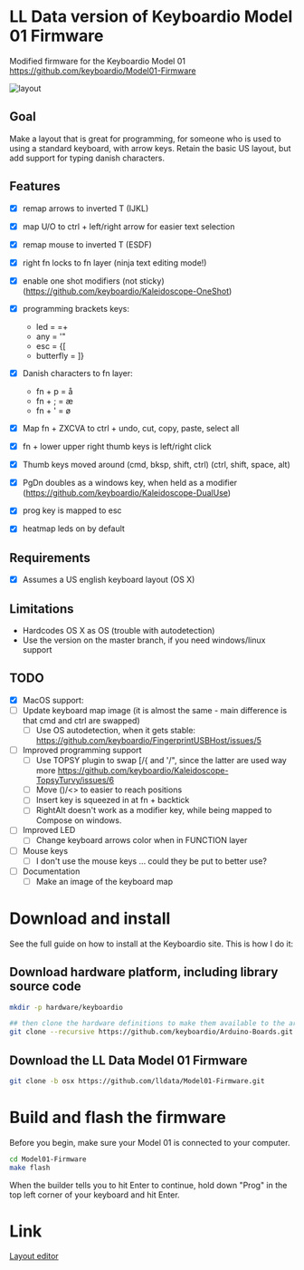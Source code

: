 # LL Data version of Keyboardio Model 01 Firmware

Modified firmware for the Keyboardio Model 01
https://github.com/keyboardio/Model01-Firmware

![layout](keyboard-layout.png)

## Goal
Make a layout that is great for programming, for someone who is used to using a standard keyboard, with arrow keys.
Retain the basic US layout, but add support for typing danish characters.

## Features
- [x] remap arrows to inverted T (IJKL)
- [x] map U/O to ctrl + left/right arrow for easier text selection
- [x] remap mouse to inverted T (ESDF)
- [x] right fn locks to fn layer (ninja text editing mode!)
- [x] enable one shot modifiers (not sticky) (https://github.com/keyboardio/Kaleidoscope-OneShot)
- [x] programming brackets keys:
  - led =       =+
  - any =       '"
  - esc =       {[
  - butterfly = ]}
  
- [x] Danish characters to fn layer:
  - fn + p = å
  - fn + ; = æ
  - fn + ' = ø
  
- [x] Map fn + ZXCVA to ctrl + undo, cut, copy, paste, select all
- [x] fn + lower upper right thumb keys is left/right click
- [x] Thumb keys moved around (cmd, bksp, shift, ctrl) (ctrl, shift, space, alt)
- [x] PgDn doubles as a windows key, when held as a modifier (https://github.com/keyboardio/Kaleidoscope-DualUse)
- [x] prog key is mapped to esc
- [x] heatmap leds on by default

## Requirements
- [x] Assumes a US english keyboard layout (OS X)

## Limitations
- Hardcodes OS X as OS (trouble with autodetection)
- Use the version on the master branch, if you need windows/linux support

## TODO
- [X] MacOS support:
-   [ ] Update keyboard map image (it is almost the same - main difference is that cmd and ctrl are swapped)
  - [ ] Use OS autodetection, when it gets stable: https://github.com/keyboardio/FingerprintUSBHost/issues/5
- [ ] Improved programming support
  - [ ] Use TOPSY plugin to swap [/{ and '/", since the latter are used way more
    https://github.com/keyboardio/Kaleidoscope-TopsyTurvy/issues/6
  - [ ] Move ()/<> to easier to reach positions
  - [ ] Insert key is squeezed in at fn + backtick
  - [ ] RightAlt doesn't work as a modifier key, while being mapped to Compose on windows.
- [ ] Improved LED
  - [ ] Change keyboard arrows color when in FUNCTION layer
- [ ] Mouse keys
  - [ ] I don't use the mouse keys ... could they be put to better use?
- [ ] Documentation
  - [ ] Make an image of the keyboard map

# Download and install

See the full guide on how to install at the Keyboardio site.
This is how I do it:

## Download hardware platform, including library source code 

```sh
mkdir -p hardware/keyboardio

## then clone the hardware definitions to make them available to the arduino environment
git clone --recursive https://github.com/keyboardio/Arduino-Boards.git hardware/keyboardio/avr
````

## Download the LL Data Model 01 Firmware

```sh
git clone -b osx https://github.com/lldata/Model01-Firmware.git
```

# Build and flash the firmware

Before you begin, make sure your Model 01 is connected to your computer.

```sh
cd Model01-Firmware
make flash
```

When the builder tells you to hit Enter to continue, hold down "Prog" in the top left corner of your keyboard and hit Enter.

# Link
[Layout editor](http://www.keyboard-layout-editor.com/##@_backcolor=%23ffffff&name=keyboard.io%20Model%2001&author=Layout%2F:%20Lasse%20Lindg%C3%A5rd.%20Template%2F:%20Gergely%20Nagy%20%3Ckbd%2F@gergo.csillger.hu%3E&switchMount=alps&switchBrand=matias&switchType=PG155B01&pcb:true%3B&@_x:3&c=%23d9dae0&fa@:0&:0&:0&:1%3B%3B&=%23%0A%0A%0AF3%0A%0A%0A3&_x:10%3B&=*%0A%0A%0AF8%0A%0A%0A8%3B&@_y:-0.875&x:2&t=%230d0d0b%3B&=%2F@%0A%0A%0AF2%0A%0A%0A2&_x:1&t=%23000000%3B&=$%0A%0A%0AF4%0A%0A%0A4&_x:8%3B&=%2F&%0A%0A%0AF7%0A%0A%0A7&_x:1&t=%230d0d0b%3B&=(%0A%0A%0AF9%0A%0A%0A9%3B&@_y:-0.875&x:5&t=%23000000%3B&=%25%0A%0A%0AF5%0A%0A%0A5&_a:5&f:6&fa@:4&:0&:0&:1&:0&:0&:4%3B&h:1.5%3B&=+%0A%0A%0A%0A%0A%0A%2F=&_x:4&f:6&h:1.5%3B&=%22%0A%0A%0A%0A%0A%0A'&_a:4&f:3&fa@:0&:0&:0&:1%3B%3B&=%5E%0A%0A%0AF6%0A%0A%0A6%3B&@_y:-0.875%3B&=%0Aprog%0A%0A%0A%0A%0Aesc&_t=%230d0d0b%3B&=!%0A%0A%0AF1%0A%0A%0A1&_x:14%3B&=)%0A%0A%0AF10%0A%0A%0A0&_t=%23000000%3B&=Num%0A%0A%0AF11%0A%0A%0Alock%3B&@_y:-0.375&x:3&fa@:0&:0&:0&:2%3B%3B&=%0A%0A%0A%3Ci%20class%2F='fa%20fa-mouse-pointer'%3E%3C%2F%2Fi%3E%3Ci%20class%2F='fa%20fa-arrow-up'%3E%3C%2F%2Fi%3E%0A%0A%0AE&_x:10&f:3%3B&=%0A%0A%0A%3Ci%20class%2F='fa%20fa-arrow-up'%3E%3C%2F%2Fi%3E%0A%0A%0AI%3B&@_y:-0.875&x:2&t=%230d0d0b&f:3%3B&=%0A%0A%0A%E2%97%B0%0A%0A%0AW&_x:1&t=%23000000&f:3%3B&=%0A%0A%0A%E2%97%B3%0A%0A%0AR&_x:8&fa@:0&:0&:0&:6%3B%3B&=%0A%0A%0A%3Ci%20class%2F='kb%20kb-Line-Start'%3E%3C%2F%2Fi%3E%0A%0A%0AU&_x:1&t=%230d0d0b%3B&=%0A%0A%0A%3Ci%20class%2F='kb%20kb-Line-End'%3E%3C%2F%2Fi%3E%0A%0A%0AO%3B&@_y:-0.875&x:5&t=%23000000&f:3%3B&=%0A%0A%0A%E2%97%B2%0A%0A%0AT&_x:6&fa@:0&:0&:0&:1%3B%3B&=%0A%0A%0AHome%0A%0A%0AY%3B&@_y:-0.875&t=%230d0d0b%3B&=~%0Ainsert%0A%0A%0A%0A%0A%60&_f:3%3B&=%0A%0A%0A%E2%97%B1%0A%0A%0AQ&_x:14&fa@:0&:0&:0&:2%3B%3B&=%0A%0A%0A%C3%85%0A%0A%0AP&_fa@:0&:0&:0&:1%3B%3B&=+%0A%0A%0AF12%0A%0A%0A%2F=%3B&@_y:-0.625&x:6&t=%23000000&a:7&h:1.5%3B&=tab&_x:4&h:1.5%3B&=enter%3B&@_y:-0.75&x:3&a:4&fa@:0&:0&:0&:2%3B%3B&=%0A%0A%0A%3Ci%20class%2F='fa%20fa-mouse-pointer'%3E%3C%2F%2Fi%3E%3Ci%20class%2F='fa%20fa-arrow-down'%3E%3C%2F%2Fi%3E%0A%0A%0AD&_x:10&f:3%3B&=%0A%0A%0A%3Ci%20class%2F='fa%20fa-arrow-down'%3E%3C%2F%2Fi%3E%0A%0A%0AK%3B&@_y:-0.875&x:2&t=%230d0d0b&f:3%3B&=%0A%0A%0A%3Ci%20class%2F='fa%20fa-mouse-pointer'%3E%3C%2F%2Fi%3E%3Ci%20class%2F='fa%20fa-arrow-left'%3E%3C%2F%2Fi%3E%0A%0A%0AS&_x:1&t=%23000000&f:3&n:true%3B&=%0A%0A%0A%3Ci%20class%2F='fa%20fa-mouse-pointer'%3E%3C%2F%2Fi%3E%3Ci%20class%2F='fa%20fa-arrow-right'%3E%3C%2F%2Fi%3E%0A%0A%0AF&_x:8&f:3&n:true%3B&=%0A%0A%0A%3Ci%20class%2F='fa%20fa-arrow-left'%3E%3C%2F%2Fi%3E%0A%0A%0AJ&_x:1&t=%230d0d0b&f:3%3B&=%0A%0A%0A%3Ci%20class%2F='fa%20fa-arrow-right'%3E%3C%2F%2Fi%3E%0A%0A%0AL%3B&@_y:-0.875&x:5&t=%23000000&fa@:0&:0&:0&:1%3B%3B&=%0A%0A%0A%3Cimg%20src%2F=%22data%2F:image%2F%2Fpng%2F%3Bbase64,iVBORw0KGgoAAAANSUhEUgAAAAwAAAAMCAYAAABWdVznAAAAAXNSR0IArs4c6QAAAARnQU1BAACxjwv8YQUAAAAJcEhZcwAADsMAAA7DAcdvqGQAAADKSURBVChTfc+vDwFhGMDxC+ZXMU0TCGxsJJtigiD4I1BE%2F%2F8EF0xSiJAiSCVTRZrPZbIpgBIqiC3yfe8+5u73z3T67593ds91rUBlFzJBCGl300UQMngoYQJZ6eOGNG8a4oAanBXLoQD78OkCSd2dkrRNlEMQdugWphYkaVfLv7o%2F%2F9Cwmc1KjKw79wRNzlCidZeGL3h2dB7rFRo7YQ5OJOETzsp64qVmr8NcJQjZ7C2KNunVxFscYcJSTRgFzehLYA2lhiiykqsDOMD2PGNL0wCbFeAAAAAElFTkSuQmCC%22%3E%0A%0A%0AG&_x:6%3B&=%0A%0A%0AEnd%0A%0A%0AH%3B&@_y:-0.875&t=%230d0d0b&f:3%3B&=%0A%0A%0A%3Ci%20class%2F='mss%20mss-Unicode-Page-Up-5'%3E%3C%2F%2Fi%3E%0A%0A%0APgUp&_a:6%3B&=A&_x:14&a:4&fa@:0&:0&:0&:2%3B%3B&=%0A%0A%0A%C3%86%0A%0A%0A%0A%0A%2F:%0A%2F%3B&=%0A%0A%0A%C3%98%0A%0A%0A%0A%0A%22%0A'%3B&@_y:-0.375&x:3&t=%23000000&f:3%3B&=%0A%0A%0A%3Ci%20class%2F='fa%20fa-copy'%3E%3C%2F%2Fi%3E%0A%0A%0AC&_x:10&f:3%3B&=%3C%0A%0A%0A%3Ci%20class%2F='kb%20kb-Multimedia-Volume-Down-1'%3E%3C%2F%2Fi%3E%0A%0A%0A.%3B&@_y:-0.875&x:2&t=%230d0d0b&f:3%3B&=%0A%0A%0A%3Ci%20class%2F='fa%20fa-cut'%3E%3C%2F%2Fi%3E%0A%0A%0AX&_x:1&t=%23000000&f:3%3B&=%0A%0A%0A%3Ci%20class%2F='fa%20fa-paste'%3E%3C%2F%2Fi%3E%0A%0A%0AV&_x:8&f:3%3B&=%0A%0A%0A%3Ci%20class%2F='kb%20kb-Multimedia-Mute-2'%3E%3C%2F%2Fi%3E%0A%0A%0AM&_x:1&t=%230d0d0b&f:3%3B&=%3E%0A%0A%0A%3Ci%20class%2F='kb%20kb-Multimedia-Volume-Up-2'%3E%3C%2F%2Fi%3E%0A%0A%0A.%3B&@_y:-0.875&x:5&t=%23000000&fa@:0&:0&:0&:5%3B%3B&=%0A%0A%0A%3Ci%20class%2F='kb%20kb-Unicode-BackSpace-DeleteLeft-Small'%3E%3C%2F%2Fi%3E%0A%0A%0AB&_a:5%3B&=%7B%0A%0A%0A%0A%0A%0A%5B&_x:4&a:4%3B&=%0A%0A%0A%3Ci%20class%2F='kb%20kb-Multimedia-Play-Pause'%3E%3C%2F%2Fi%3E%0A%0A%0A%0A%0A%7D%0A%5D&=%0A%0A%0A%3Ci%20class%2F='kb%20kb-Multimedia-FastForward-End'%3E%3C%2F%2Fi%3E%0A%0A%0AN%3B&@_y:-0.875&a:0%3B&=%0A%0A%0A%3Ci%20class%2F='mss%20mss-Unicode-Page-Down-5'%3E%3C%2F%2Fi%3E%0AWin%0A%0APgDn&_t=%230d0d0b&a:4%3B&=%0A%0A%0A%3Ci%20class%2F='fa%20fa-undo'%3E%3C%2F%2Fi%3E%0A%0A%0AZ&_x:14%3B&=%0A%0A%0A%5C%0A%0A%0A%0A%0A%3F%0A%2F%2F&_t=%23000000&f:9&fa@:0&:0&:0&:5&:0&:0&:0&:0&:6&:5%3B%3B&=%0A%0A%0A%7C%0A%0A%0A%0A%0A%2F&mdash%2F%3B%0A%2F&ndash%2F%3B%3B&@_r:15&rx:6.5&ry:4.25&y:0.5&x:-2&a:7&f:3%3B&=cmd%3B&@_r:20&y:-1&x:-0.75&a:4&fa@:0&:0&:0&:4%3B%3B&=%0A%0A%0A%3Ci%20class%2F='kb%20kb-Unicode-DeleteRight-Small'%3E%3C%2F%2Fi%3E%0A%0A%0A%0A%0A%0Abksp%3B&@_y:0.75&x:-0.5&a:7&w:1.25&h:1.25%3B&=fn%3B&@_r:25&y:-2.75&x:0.5%3B&=shift%3B&@_r:30&y:-1&x:1.75%3B&=ctrl%3B&@_r:-30&y:1.3499999999999996&x:1.25%3B&=ctrl%3B&@_r:-25&y:-1.25&x:2.75%3B&=shift%3B&@_r:-20&y:-1.3499999999999996&x:4.25&a:4&f:3%3B&=%0A%0A%0A%3Cimg%20src%2F=%22data%2F:image%2F%2Fpng%2F%3Bbase64,iVBORw0KGgoAAAANSUhEUgAAAAwAAAAMCAYAAABWdVznAAAAAXNSR0IArs4c6QAAAARnQU1BAACxjwv8YQUAAAAJcEhZcwAADsMAAA7DAcdvqGQAAADKSURBVChTfc+vDwFhGMDxC+ZXMU0TCGxsJJtigiD4I1BE%2F%2F8EF0xSiJAiSCVTRZrPZbIpgBIqiC3yfe8+5u73z3T67593ds91rUBlFzJBCGl300UQMngoYQJZ6eOGNG8a4oAanBXLoQD78OkCSd2dkrRNlEMQdugWphYkaVfLv7o%2F%2F9Cwmc1KjKw79wRNzlCidZeGL3h2dB7rFRo7YQ5OJOETzsp64qVmr8NcJQjZ7C2KNunVxFscYcJSTRgFzehLYA2lhiiykqsDOMD2PGNL0wCbFeAAAAAElFTkSuQmCC%22%3E%0A%0A%0A%0A%0A%0Aspace%3B&@_y:0.6500000000000004&x:3.5&a:5&w:1.25&h:1.25%3B&=%0Alock%0A%0A%0A%0A%0Afn%3B&@_r:-15&y:-3.1500000000000004&x:5.75&a:4&fa@:0&:0&:0&:0&:0&:0&:0&:0&:1%3B%3B&=%0A%0A%0A%3Cimg%20src%2F=%22data%2F:image%2F%2Fpng%2F%3Bbase64,iVBORw0KGgoAAAANSUhEUgAAAAwAAAAMCAYAAABWdVznAAAAAXNSR0IArs4c6QAAAARnQU1BAACxjwv8YQUAAAAJcEhZcwAADsMAAA7DAcdvqGQAAADGSURBVChTddA9C0FRGMDx42UxUl5KUTY2qzKaJJvVZKHsrAaDL+AbyMCq5AuIwWI1SJmllFL8n3N17r2H+69fnTM85557lFUWPYzRQRJNDNFACaY+zpjg%2F%2FXVHFwXMkIFOTtkjpXfugHihgjZG0B1QdpY674BYIQG5sorhKgtP9sANphyOiHvYA8IkAw%2F%2FIPwR5wiQnnpxlYPaV1QVpZ%2F%2FlTEfIVXwPIO4f0zi2KDeRJfUWwwBpV5FHDFlP8LYwWlthhjjo8KfUBMQo03HwXEMYAAAAASUVORK5CYII%2F=%22%3E%0A%0A%0A%0A%0Acompose%0AAltGr)
